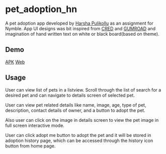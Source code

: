 # pet_adoption_hn

A pet adoption app developed by [Harsha Pulikollu](https://www.linkedin.com/in/harshapulikollu/) as an assignment for Nymble.
App UI designs was bit inspired from [CRED](https://cred.club/) and [GUMROAD](https://gumroad.com/) and imagination of hand written text
on white or black board(based on theme).

## Demo
[APK](https://github.com/harshapulikollu/pet_adoption/releases/download/v1.0/pet-adoption-v1.0.apk)
[Web]()

## Usage
User can view list of pets in a listview.
Scroll through the list of search for a desired pet and can navigate to details screen of selected pet.

User can view pet related details like name, image, age, type of pet, description, contact details of owner, and
a button to adopt the pet.

Also user can click on the image in details screen to view the pet image in full screen interactive mode.

User can click adopt me button to adopt the pet and it will be stored in adoption history page, which can be accessed through the history icon button from home page.



